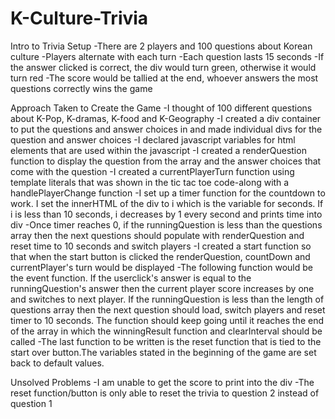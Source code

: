 # K-Culture-Trivia
Intro to Trivia Setup
-There are 2 players and 100 questions about Korean culture
-Players alternate with each turn
-Each question lasts 15 seconds
-If the answer clicked is correct, the div would turn green, otherwise it would turn red 
-The score would be tallied at the end, whoever answers the most questions correctly wins the game

Approach Taken to Create the Game
-I thought of 100 different questions about K-Pop, K-dramas, K-food and K-Geography
-I created a div container to put the questions and answer choices in and made individual divs for the question and answer choices
-I declared javascript variables for html elements that are used within the javascript
-I created a renderQuestion function to display the question from the array and the answer choices that come with the question
-I created a currentPlayerTurn function using template literals that was shown in the tic tac toe code-along with a handlePlayerChange function
-I set up a timer function for the countdown to work. I set the innerHTML of the div to i which is the variable for seconds. If i is less than 10 seconds, i decreases by 1 every second and prints time into div
-Once timer reaches 0, if the runningQuestion is less than the questions array then the next questions should populate with renderQuestion and reset time to 10 seconds and switch players
-I created a start function so that when the start button is clicked the renderQuestion, countDown and currentPlayer's turn would be displayed
-The following function would be the event function. If the userclick's answer is equal to the runningQuestion's answer then the current player score increases by one and switches to next player. If the runningQuestion is less than the length of questions array then the next question should load, switch players and reset timer to 10 seconds. The function should keep going until it reaches the end of the array in which the winningResult function and clearInterval should be called
-The last function to be written is the reset function that is tied to the start over button.The variables stated in the beginning of the game are set back to default values.


Unsolved Problems
-I am unable to get the score to print into the div
-The reset function/button is only able to reset the trivia to question 2 instead of question 1